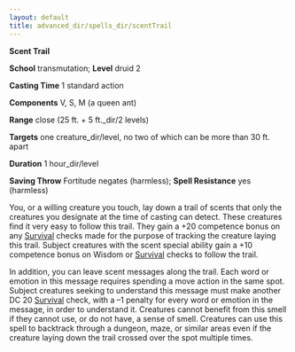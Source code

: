 ```yaml
---
layout: default
title: advanced_dir/spells_dir/scentTrail
---
```

 **Scent Trail**

**School** transmutation; **Level** druid 2

**Casting Time** 1 standard action

**Components** V, S, M (a queen ant)

**Range** close (25 ft. + 5 ft._dir/2 levels)

**Targets** one creature_dir/level, no two of which can be more than 30 ft. apart

**Duration** 1 hour_dir/level

**Saving Throw** Fortitude negates (harmless); **Spell Resistance** yes (harmless)

You, or a willing creature you touch, lay down a trail of scents that only the creatures you designate at the time of casting can detect. These creatures find it very easy to follow this trail. They gain a +20 competence bonus on any [Survival](../../../skills_dir/survival#_survival) checks made for the purpose of tracking the creature laying this trail. Subject creatures with the scent special ability gain a +10 competence bonus on Wisdom or [Survival](../../../skills_dir/survival#_survival) checks to follow the trail.

In addition, you can leave scent messages along the trail. Each word or emotion in this message requires spending a move action in the same spot. Subject creatures seeking to understand this message must make another DC 20 [Survival](../../../skills_dir/survival#_survival) check, with a –1 penalty for every word or emotion in the message, in order to understand it. Creatures cannot benefit from this smell if they cannot use, or do not have, a sense of smell. Creatures can use this spell to backtrack through a dungeon, maze, or similar areas even if the creature laying down the trail crossed over the spot multiple times.

